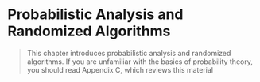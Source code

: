# Probabilistic Analysis and Randomized Algorithms

>This chapter introduces probabilistic analysis and randomized algorithms. If you
are unfamiliar with the basics of probability theory, you should read Appendix C,
which reviews this material